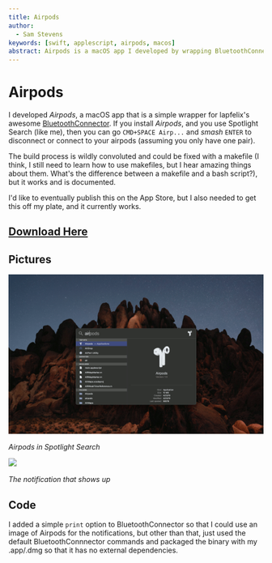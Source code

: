 ```yaml
---
title: Airpods
author:
  - Sam Stevens
keywords: [swift, applescript, airpods, macos]
abstract: Airpods is a macOS app I developed by wrapping BluetoothConnector in an Applescript.
---
```


# Airpods

I developed _Airpods_, a macOS app that is a simple wrapper for lapfelix's awesome [BluetoothConnector](https://github.com/lapfelix/BluetoothConnector). If you install _Airpods_, and you use Spotlight Search (like me), then you can go `CMD+SPACE Airp...` and _smash_ `ENTER` to disconnect or connect to your airpods (assuming you only have one pair).

The build process is wildly convoluted and could be fixed with a makefile (I think, I still need to learn how to use makefiles, but I hear amazing things about them. What's the difference between a makefile and a bash script?), but it works and is documented.

I'd like to eventually publish this on the App Store, but I also needed to get this off my plate, and it currently works.

## [Download Here](/Airpods.dmg)

## Pictures

![](/images/airpods-spotlight-compressed.png)

_Airpods in Spotlight Search_

![](/images/airpods-notification.png)

_The notification that shows up_

## Code

I added a simple `print` option to BluetoothConnector so that I could use an image of Airpods for the notifications, but other than that, just used the default BluetoothConnnector commands and packaged the binary with my .app/.dmg so that it has no external dependencies.
